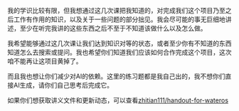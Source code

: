 我的学识比较有限，但我想通过这几次课把我知道的，对完成我们这个项目乃至之后工作有作用的知识，以及关于一些问题的部分拙见。我会尽可能的事无巨细地讲述，至少在听完我讲的这些东西之后不至于不知道该做什么以及怎么做。

我希望能够通过这几次课让我们达到知识对等的状态，或者至少你有不知道的东西知道怎么去搜索或提问。我也希望你们知道我们应该如何合作完成这个项目，这次咱不能再让这项目黄掉了。

而且我也想让你们减少对AI的依赖。这里的练习题都是我自己出的，我不想你们直接AI生成，请你们自己思考后完成它。

如果你们想获取讲义文件和更新动态，可以查看[zhitian111/handout-for-wateros](https://github.com/zhitian111/handout-for-wateros#)
